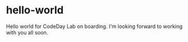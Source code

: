 # hello-world
Hello world for CodeDay Lab on boarding.
I'm looking forward to working with you all soon.
